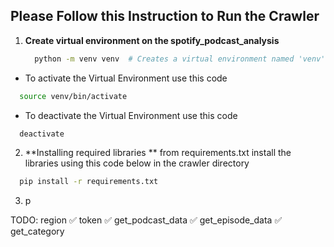 
## Please Follow this Instruction to Run the Crawler

1. **Create virtual environment on the spotify_podcast_analysis**
   ```bash
     python -m venv venv  # Creates a virtual environment named 'venv'
   ```

  - To activate the Virtual Environment use this code
  ```bash
    source venv/bin/activate
  ```

  - To deactivate the Virtual Environment use this code
  ```bash
    deactivate
  ```

2. **Installing required libraries **
   from requirements.txt install the libraries using this code below in the crawler directory

  ```bash
    pip install -r requirements.txt
  ```

3. p


TODO:
region ✅
token ✅
get_podcast_data ✅
get_episode_data ✅
get_category 
